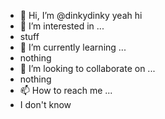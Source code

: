 - 👋 Hi, I’m @dinkydinky
yeah hi
- 👀 I’m interested in ...
- stuff
- 🌱 I’m currently learning ...
- nothing
- 💞️ I’m looking to collaborate on ...
- nothing
- 📫 How to reach me ...
- I don't know

<!---
dinkydinky/dinkydinky is a ✨ special ✨ repository because its `README.md` (this file) appears on your GitHub profile.
You can click the Preview link to take a look at your changes.
--->
